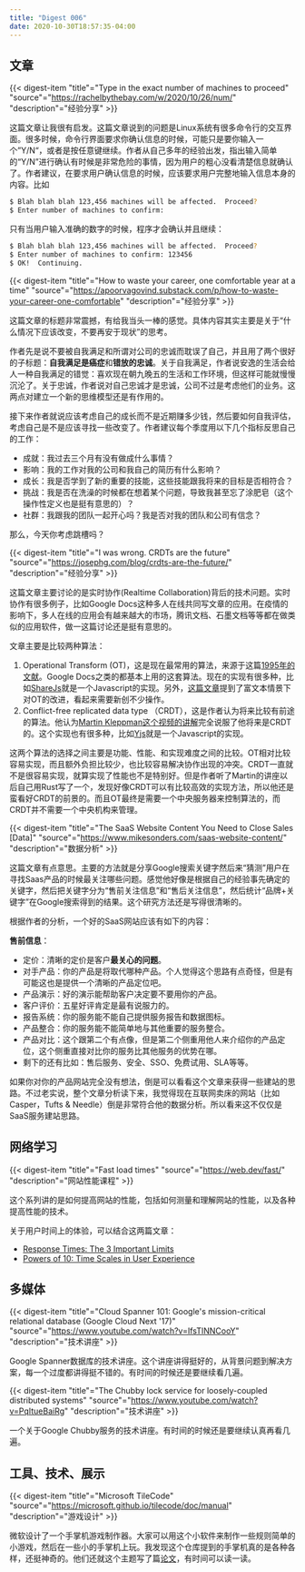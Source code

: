 ```yaml
---
title: "Digest 006"
date: 2020-10-30T18:57:35-04:00
---
```


## 文章

{{< digest-item "title"="Type in the exact number of machines to proceed" "source"="https://rachelbythebay.com/w/2020/10/26/num/" "description"="经验分享" >}}

这篇文章让我很有启发。这篇文章说到的问题是Linux系统有很多命令行的交互界面。很多时候，命令行界面要求你确认信息的时候，可能只是要你输入一个”Y/N“，或者是按任意键继续。作者从自己多年的经验出发，指出输入简单的“Y/N”进行确认有时候是非常危险的事情，因为用户的粗心没看清楚信息就确认了。作者建议，在要求用户确认信息的时候，应该要求用户完整地输入信息本身的内容。比如

```bash
$ Blah blah blah 123,456 machines will be affected.  Proceed?
$ Enter number of machines to confirm:
```

只有当用户输入准确的数字的时候，程序才会确认并且继续：

```bash
$ Blah blah blah 123,456 machines will be affected.  Proceed?
$ Enter number of machines to confirm: 123456
$ OK!  Continuing.
```

{{< digest-item "title"="How to waste your career, one comfortable year at a time" "source"="https://apoorvagovind.substack.com/p/how-to-waste-your-career-one-comfortable" "description"="经验分享" >}}

这篇文章的标题非常震撼，有给我当头一棒的感觉。具体内容其实主要是关于“什么情况下应该改变，不要再安于现状”的思考。

作者先是说不要被自我满足和所谓对公司的忠诚而耽误了自己，并且用了两个很好的子标题：**自我满足是癌症**和**错放的忠诚**。关于自我满足，作者说安逸的生活会给人一种自我满足的错觉：喜欢现在朝九晚五的生活和工作环境，但这样可能就慢慢沉沦了。关于忠诚，作者说对自己忠诚才是忠诚，公司不过是考虑他们的业务。这两点对建立一个新的思维模型还是有作用的。

接下来作者就说应该考虑自己的成长而不是近期赚多少钱，然后要如何自我评估，考虑自己是不是应该寻找一些改变了。作者建议每个季度用以下几个指标反思自己的工作：
* 成就：我过去三个月有没有做成什么事情？
* 影响：我的工作对我的公司和我自己的简历有什么影响？
* 成长：我是否学到了新的重要的技能，这些技能跟我将来的目标是否相符合？
* 挑战：我是否在洗澡的时候都在想着某个问题，导致我甚至忘了涂肥皂（这个操作性定义也是挺有意思的）？
* 社群：我跟我的团队一起开心吗？我是否对我的团队和公司有信念？

那么，今天你考虑跳槽吗？

{{< digest-item "title"="I was wrong. CRDTs are the future" "source"="https://josephg.com/blog/crdts-are-the-future/" "description"="经验分享" >}}

这篇文章主要讨论的是实时协作(Realtime Collaboration)背后的技术问题。实时协作有很多例子，比如Google Docs这种多人在线共同写文章的应用。在疫情的影响下，多人在线的应用会有越来越大的市场，腾讯文档、石墨文档等等都在做类似的应用软件，做一这篇讨论还是挺有意思的。

文章主要是比较两种算法：
1. Operational Transform (OT)，这是现在最常用的算法，来源于这篇[1995年的文献](https://www.google.com/url?sa=t&rct=j&q=&esrc=s&source=web&cd=&ved=2ahUKEwi3mr6CivnrAhXEfd4KHcAyBe4QFjAAegQIBBAB&url=http%3A%2F%2Flively-kernel.org%2Frepository%2Fwebwerkstatt%2Fprojects%2FCollaboration%2Fpaper%2FJupiter.pdf&usg=AOvVaw0HmIhcn7_VKk2h1bEeAOJS)。Google Docs之类的都基本上用的这套算法。现在的实现有很多种，比如[ShareJs](https://github.com/josephg/sharejs)就是一个Javascript的实现。另外，[这篇文章](https://ckeditor.com/blog/Lessons-learned-from-creating-a-rich-text-editor-with-real-time-collaboration/)提到了富文本情景下对OT的改进，看起来需要新创不少操作。
2. Conflict-free replicated data type （CRDT），这是作者认为将来比较有前途的算法。他认为[Martin Kleppman这个视频的讲解](https://www.youtube.com/watch?v=x7drE24geUw)完全说服了他将来是CRDT的。这个实现也有很多种，比如[Yjs](https://github.com/yjs/yjs)就是一个Javascript的实现。

这两个算法的选择之间主要是功能、性能、和实现难度之间的比较。OT相对比较容易实现，而且额外负担比较少，也比较容易解决协作出现的冲突。CRDT一直就不是很容易实现，就算实现了性能也不是特别好。但是作者听了Martin的讲座以后自己用Rust写了一个，发现好像CRDT可以有比较高效的实现方法，所以他还是蛮看好CRDT的前景的。而且OT最终是需要一个中央服务器来控制算法的，而CRDT并不需要一个中央机构来管理。


{{< digest-item "title"="The SaaS Website Content You Need to Close Sales [Data]" "source"="https://www.mikesonders.com/saas-website-content/" "description"="数据分析" >}}

这篇文章有点意思。主要的方法就是分享Google搜索关键字然后来“猜测”用户在寻找Saas产品的时候最关注哪些问题。感觉他好像是根据自己的经验事先确定的关键字，然后把关键字分为“售前关注信息”和“售后关注信息”，然后统计“品牌+关键字”在Google搜索得到的结果。这个研究方法还是写得很清晰的。

根据作者的分析，一个好的SaaS网站应该有如下的内容：

**售前信息**：
* 定价：清晰的定价是客户**最关心的问题**。
* 对手产品：你的产品是将取代哪种产品。个人觉得这个思路有点奇怪，但是有可能这也是提供一个清晰的产品定位吧。
* 产品演示：好的演示能帮助客户决定要不要用你的产品。
* 客户评价：五星好评肯定是最有说服力的。
* 报告系统：你的服务能不能自己提供服务报告和数据图标。
* 产品整合：你的服务能不能简单地与其他重要的服务整合。
* 产品对比：这个跟第二个有点像，但是第二个侧重用他人来介绍你的产品定位，这个侧重直接对比你的服务比其他服务的优势在哪。
* 剩下的还有比如：售后服务、安全、SSO、免费试用、SLA等等。

如果你对你的产品网站完全没有想法，倒是可以看看这个文章来获得一些建站的思路。不过老实说，整个文章分析读下来，我觉得现在互联网卖床的网站（比如Casper，Tufts & Needle）倒是非常符合他的数据分析。所以看来这不仅仅是SaaS服务建站思路。

## 网络学习

{{< digest-item "title"="Fast load times" "source"="https://web.dev/fast/" "description"="网站性能课程" >}}

这个系列讲的是如何提高网站的性能，包括如何测量和理解网站的性能，以及各种提高性能的技术。

关于用户时间上的体验，可以结合这两篇文章：
* [Response Times: The 3 Important Limits](https://www.nngroup.com/articles/response-times-3-important-limits/)
* [Powers of 10: Time Scales in User Experience](https://www.nngroup.com/articles/powers-of-10-time-scales-in-ux/)

## 多媒体

{{< digest-item "title"="Cloud Spanner 101: Google's mission-critical relational database (Google Cloud Next '17)" "source"="https://www.youtube.com/watch?v=IfsTINNCooY" "description"="技术讲座" >}}

Google Spanner数据库的技术讲座。这个讲座讲得挺好的，从背景问题到解决方案，每一个过度都讲得挺不错的。有时间的时候还是要继续看几遍。

{{< digest-item "title"="The Chubby lock service for loosely-coupled distributed systems" "source"="https://www.youtube.com/watch?v=PqItueBaiRg" "description"="技术讲座" >}}

一个关于Google Chubby服务的技术讲座。有时间的时候还是要继续认真再看几遍。

## 工具、技术、展示

{{< digest-item "title"="Microsoft TileCode" "source"="https://microsoft.github.io/tilecode/doc/manual" "description"="游戏设计" >}}

微软设计了一个手掌机游戏制作器。大家可以用这个小软件来制作一些规则简单的小游戏，然后在一些小的手掌机上玩。我发现这个仓库提到的手掌机真的是各种各样，还挺神奇的。他们还就这个主题写了篇[论文](https://www.microsoft.com/en-us/research/uploads/prod/2020/08/paperFinal.pdf)，有时间可以读一读。
